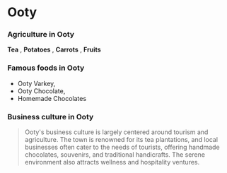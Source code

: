# Ooty 

    
 ### Agriculture in Ooty
    
    
  **Tea** , **Potatoes** , **Carrots** , **Fruits** 
    
    
 ### Famous foods in Ooty
    
 
 - Ooty Varkey,
 - Ooty Chocolate,
 - Homemade Chocolates
    
    
 ### Business culture in Ooty
    
 > Ooty's business culture is largely centered around tourism and agriculture. The town is renowned for its tea plantations, and local businesses often cater to the needs of tourists, offering handmade chocolates, souvenirs, and traditional handicrafts. The serene environment also attracts wellness and hospitality ventures.
    